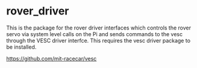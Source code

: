 # rover_driver

This is the package for the rover driver interfaces which controls the rover servo via system level calls on the Pi and sends commands to the vesc through the VESC driver interfce. This requires the vesc driver package to be installed.

https://github.com/mit-racecar/vesc
